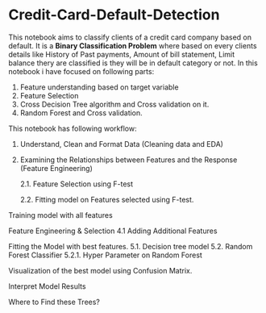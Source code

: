 # Credit-Card-Default-Detection

This notebook aims to classify clients of a credit card company based on default. It  is a **Binary Classification Problem** where based on every clients details like History of Past payments, Amount of bill statement, Limit balance thery are classified is they will be in default category or not.
In this notebook i have focused on following parts:
1. Feature understanding based on target variable 
2. Feature Selection
3. Cross Decision Tree algorithm and Cross validation on it.
4. Random Forest and Cross validation.


This notebook has following workflow:

1. Understand, Clean and Format Data (Cleaning data and EDA)

2. Examining the Relationships between Features and the Response (Feature Engineering)
    
    2.1. Feature Selection using F-test
    
    2.2. Fitting model on Features selected using F-test.

Training model with all features

Feature Engineering & Selection 4.1 Adding Additional Features

Fitting the Model with best features. 5.1. Decision tree model 5.2. Random Forest Classifier 5.2.1. Hyper Parameter on Random Forest

Visualization of the best model using Confusion Matrix.

Interpret Model Results

Where to Find these Trees?
